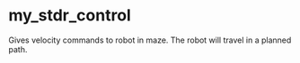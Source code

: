 # my_stdr_control

Gives velocity commands to robot in maze. The robot will travel in a planned path.     
